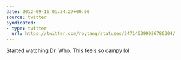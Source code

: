 ```yaml
---
date: 2012-09-16 01:34:27+00:00
source: twitter
syndicated:
- type: twitter
  url: https://twitter.com/roytang/statuses/247146399026786304/
---
```


Started watching Dr. Who. This feels so campy lol